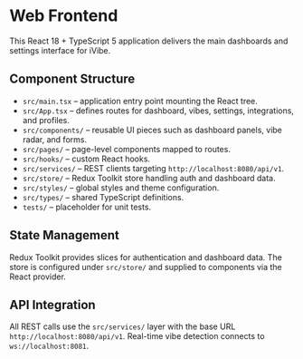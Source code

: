 # Web Frontend

This React 18 + TypeScript 5 application delivers the main dashboards and settings interface for iVibe.

## Component Structure
- `src/main.tsx` – application entry point mounting the React tree.
- `src/App.tsx` – defines routes for dashboard, vibes, settings, integrations, and profiles.
- `src/components/` – reusable UI pieces such as dashboard panels, vibe radar, and forms.
- `src/pages/` – page-level components mapped to routes.
- `src/hooks/` – custom React hooks.
- `src/services/` – REST clients targeting `http://localhost:8080/api/v1`.
- `src/store/` – Redux Toolkit store handling auth and dashboard data.
- `src/styles/` – global styles and theme configuration.
- `src/types/` – shared TypeScript definitions.
- `tests/` – placeholder for unit tests.

## State Management
Redux Toolkit provides slices for authentication and dashboard data. The store is configured under `src/store/` and supplied to components via the React provider.

## API Integration
All REST calls use the `src/services/` layer with the base URL `http://localhost:8080/api/v1`. Real-time vibe detection connects to `ws://localhost:8081`.
